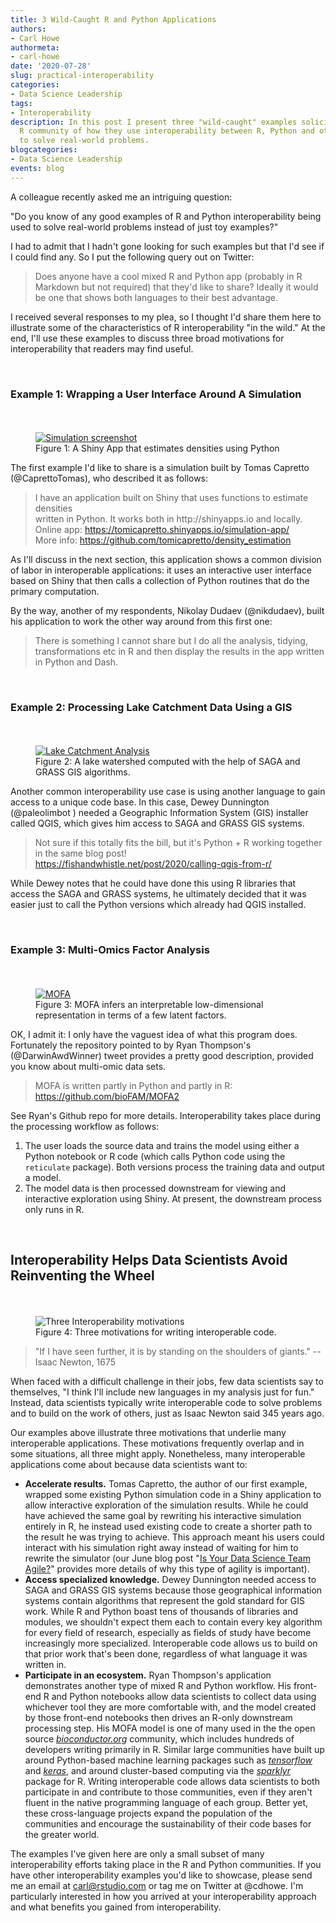 ```yaml
---
title: 3 Wild-Caught R and Python Applications
authors: 
- Carl Howe
authormeta:
- carl-howe
date: '2020-07-28'
slug: practical-interoperability
categories:
- Data Science Leadership
tags:
- Interoperability
description: In this post I present three "wild-caught" examples solicited from the
  R community of how they use interoperability between R, Python and other languages
  to solve real-world problems.
blogcategories:
- Data Science Leadership
events: blog
---
```


A colleague recently asked me an intriguing question:

"Do you know of any good examples of R and Python interoperability being used to solve real-world problems instead of just toy examples?"

I had to admit that I hadn't gone looking for such examples but that I'd see if I could find any. So I put the following query out on Twitter:

> Does anyone have a cool mixed R and Python app (probably in R Markdown but not required) that they'd like to share? 
> Ideally it would be one that shows both languages to their best advantage.

I received several responses to my plea, so I thought I'd share them here to illustrate some of the characteristics of R interoperability "in the wild." At the end, I'll use these examples to discuss three broad motivations for interoperability that readers may find useful.

<br />

### Example 1: Wrapping a User Interface Around A Simulation

<figure>
<a href="https://tomicapretto.shinyapps.io/simulation-app" target="_blank" rel="noopener noreferrer">
<div style="padding: 35px 0 0 0;">
<img align="center" src="simulation.jpg" alt="Simulation screenshot">
</div>
</a>
<figcaption>Figure 1: A Shiny App that estimates densities using Python
</figure>

The first example I'd like to share is a simulation built by Tomas Capretto (@CaprettoTomas), who described it as follows:

<blockquote>
I have an application built on Shiny that uses functions to estimate densities<br>
written in Python. It works both in http://shinyapps.io and locally.<br>
Online app: <a href="https://tomicapretto.shinyapps.io/simulation-app" target="_blank" rel="noopener noreferrer"> https://tomicapretto.shinyapps.io/simulation-app/</a><br>
More info: <a href="https://github.com/tomicapretto/density_estimation" target="_blank" rel="noopener noreferrer">https://github.com/tomicapretto/density_estimation</a><br>
</blockquote>


As I'll discuss in the next section, this application shows a common division of labor in interoperable applications: it uses an interactive user interface based on Shiny that then calls a collection of Python routines that do the primary computation.

By the way, another of my respondents, Nikolay Dudaev (@nikdudaev), built his application to work the other way around from this first one:

> There is something I cannot share but I do all the analysis, tidying, transformations etc in R and then display the results in the app written in 
> Python and Dash.

<br />

### Example 2: Processing Lake Catchment Data Using a GIS

<figure>
<a href="https://fishandwhistle.net/post/2020/calling-qgis-from-r/" target="_blank" rel="noopener noreferrer">
<div style="padding: 35px 0 0 0;">
<img align="center" src="catchment.png" alt="Lake Catchment Analysis">
</div>
</a>
<figcaption>Figure 2: A lake watershed computed with the help of SAGA and GRASS GIS algorithms.</figcaption>
</figure>

Another common interoperability use case is using another language to gain access to a unique code base. In this case, Dewey Dunnington (@paleolimbot ) needed a Geographic Information System (GIS) installer called QGIS, which gives him access to SAGA and GRASS GIS systems. 

<blockquote>Not sure if this totally fits the bill, but it's Python + R working together in the same blog post!<br>
<a href="https://fishandwhistle.net/post/2020/calling-qgis-from-r/" target="_blank" rel="noopener noreferrer">https://fishandwhistle.net/post/2020/calling-qgis-from-r/</a>
</blockquote>


While Dewey notes that he could have done this using R libraries that access the SAGA and GRASS systems, he ultimately decided that it was easier just to call the Python versions which already had QGIS installed.

<br />

### Example 3: Multi-Omics Factor Analysis

<figure>
<a href="https://github.com/bioFAM/MOFA2" target="_blank" rel="noopener noreferrer">
<div style="padding: 35px 0 0 0;">
<img align="center" src="mofa.png" alt="MOFA">
</div>
</a>
<figcaption>Figure 3: MOFA infers an interpretable low-dimensional representation in terms of a few latent factors.</figcaption>
</figure>

OK, I admit it: I only have the vaguest idea of what this program does. Fortunately the repository pointed to by Ryan Thompson's (@DarwinAwdWinner) tweet provides a pretty good description, provided you know about multi-omic data sets.

<blockquote>
MOFA is written partly in Python and partly in R:  <br>
<a href="https://github.com/bioFAM/MOFA2" target="_blank" rel="noopener noreferrer">https://github.com/bioFAM/MOFA2</a>
</blockquote>


See Ryan's Github repo for more details. Interoperability takes place during the processing workflow as follows:
1. The user loads the source data and trains the model using either a Python notebook or R code (which calls Python code using the `reticulate` package). Both versions process the training data and output a model.
2. The model data is then processed downstream for viewing and interactive exploration using Shiny. At present, the downstream process only runs in R.

<br />

## Interoperability Helps Data Scientists Avoid Reinventing the Wheel

<figure>
<div style="padding: 35px 0 0 0;">
<img align="center"  src="interoperability-hexes.jpg" alt="Three Interoperability motivations">
</div>
<figcaption>Figure 4: Three motivations for writing interoperable code.</figcaption>
</figure>

> "If I have seen further, it is by standing on the shoulders of giants."
>            -- Isaac Newton, 1675

When faced with a difficult challenge in their jobs, few data scientists say to themselves, "I think I'll include new languages in my analysis just for fun." Instead, data scientists typically write interoperable code to solve problems and to build on the work of others, just as Isaac Newton said 345 years ago.

Our examples above illustrate three motivations that underlie many interoperable applications. These motivations frequently overlap and in some situations, all three might apply. Nonetheless, many interoperable applications come about because data scientists want to:

- **Accelerate results.** Tomas Capretto, the author of our first example, wrapped some existing Python simulation code in a Shiny application to allow interactive exploration of the simulation results. While he could have achieved the same goal by rewriting his interactive simulation entirely in R, he instead used existing code to create a shorter path to the result he was trying to achieve. This approach meant his users could interact with his simulation right away instead of waiting for him to rewrite the simulator (our June blog post "<a href="https://blog.rstudio.com/2020/06/09/is-your-data-science-team-agile/" target="_blank" rel="noopener noreferrer">Is Your Data Science Team Agile?</a>" provides more details of why this type of agility is important). 
- **Access specialized knowledge.** Dewey Dunnington needed access to SAGA and GRASS GIS systems because those geographical information systems contain algorithms that represent the gold standard for GIS work. While R and Python boast tens of thousands of libraries and modules, we shouldn't expect them each to contain every key algorithm for every field of research, especially as fields of study have become increasingly more specialized. Interoperable code allows us to build on that prior work that's been done, regardless of what language it was written in.
- **Participate in an ecosystem.** Ryan Thompson's application demonstrates another type of mixed R and Python workflow. His front-end R and Python notebooks allow data scientists to collect data using whichever tool they are more comfortable with, and the model created by those front-end notebooks then drives an R-only downstream processing step. His MOFA model is one of many used in the the open source <a href="https://bioconductor.org" target="_blank" rel="noopener noreferrer">*bioconductor.org*</a> community, which includes hundreds of developers writing primarily in R. Similar large communities have built up around Python-based machine learning packages such as <a href = "https://tensorflow.rstudio.com" target="_blank" rel="noopener noreferrer">*tensorflow*</a> and <a href = "https://keras.rstudio.com" target="_blank" rel="noopener noreferrer">*keras</a>*, and around cluster-based computing via the <a href = "https://spark.rstudio.com" target="_blank" rel="noopener noreferrer">*sparklyr*</a> package for R.  Writing interoperable code allows data scientists to both participate in and contribute to those communities, even if they aren't fluent in the native programming language of each group. Better yet, these cross-language projects expand the population of the communities and encourage the sustainability of their code bases for the greater world.

The examples I've given here are only a small subset of many interoperability efforts taking place in the R and Python communities. If you have other interoperability examples you'd like to showcase, please send me an email at <a href="mailto::carl@rstudio.com" target="_blank" rel="noopener noreferrer">carl@rstudio.com</a> or tag me on Twitter at @cdhowe. I'm particularly interested in how you arrived at your interoperability approach and what benefits you gained from interoperability.



